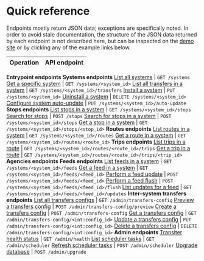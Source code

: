 
# Quick reference

Endpoints mostly return JSON data; exceptions are specifically noted.
In order to avoid stale documentation,
the structure of the JSON data returned by each endpoint
 is not described here, but can be inspected on the
[demo site](https://demo.transiter.io) or
by clicking any of the example links below.


Operation | API endpoint
----------|-------------
**Entrypoint endpoints**
**Systems endpoints**
[List all systems](systems.md#list-all-systems) | `GET /systems`
[Get a specific system](systems.md#get-a-specific-system) | `GET /systems/<system_id>`
[List all transfers in a system](systems.md#list-all-transfers-in-a-system) | `GET /systems/<system_id>/transfers`
[Install a system](systems.md#install-a-system) | `PUT /systems/<system_id>`
[Uninstall a system](systems.md#uninstall-a-system) | `DELETE /systems/<system_id>`
[Configure system auto-update](systems.md#configure-system-auto-update) | `PUT /systems/<system_id>/auto-update`
**Stops endpoints**
[List stops in a system](stops.md#list-stops-in-a-system) | `GET /systems/<system_id>/stops`
[Search for stops](stops.md#search-for-stops) | `POST /stops`
[Search for stops in a system](stops.md#search-for-stops-in-a-system) | `POST /systems/<system_id>/stops`
[Get a stop in a system](stops.md#get-a-stop-in-a-system) | `GET /systems/<system_id>/stops/<stop_id>`
**Routes endpoints**
[List routes in a system](routes.md#list-routes-in-a-system) | `GET /systems/<system_id>/routes`
[Get a route in a system](routes.md#get-a-route-in-a-system) | `GET /systems/<system_id>/routes/<route_id>`
**Trips endpoints**
[List trips in a route](trips.md#list-trips-in-a-route) | `GET /systems/<system_id>/routes/<route_id>/trips`
[Get a trip in a route](trips.md#get-a-trip-in-a-route) | `GET /systems/<system_id>/routes/<route_id>/trips/<trip_id>`
**Agencies endpoints**
**Feeds endpoints**
[List feeds in a system](feeds.md#list-feeds-in-a-system) | `GET /systems/<system_id>/feeds`
[Get a feed in a system](feeds.md#get-a-feed-in-a-system) | `GET /systems/<system_id>/feeds/<feed_id>`
[Perform a feed update](feeds.md#perform-a-feed-update) | `POST /systems/<system_id>/feeds/<feed_id>`
[Perform a feed flush](feeds.md#perform-a-feed-flush) | `POST /systems/<system_id>/feeds/<feed_id>/flush`
[List updates for a feed](feeds.md#list-updates-for-a-feed) | `GET /systems/<system_id>/feeds/<feed_id>/updates`
**Inter-system transfers endpoints**
[List all transfers configs](inter-system-transfers.md#list-all-transfers-configs) | `GET /admin/transfers-config`
[Preview a transfers config](inter-system-transfers.md#preview-a-transfers-config) | `POST /admin/transfers-config/preview`
[Create a transfers config](inter-system-transfers.md#create-a-transfers-config) | `POST /admin/transfers-config`
[Get a transfers config](inter-system-transfers.md#get-a-transfers-config) | `GET /admin/transfers-config/<int:config_id>`
[Update a transfers config](inter-system-transfers.md#update-a-transfers-config) | `PUT /admin/transfers-config/<int:config_id>`
[Delete a transfers config](inter-system-transfers.md#delete-a-transfers-config) | `DELETE /admin/transfers-config/<int:config_id>`
**Admin endpoints**
[Transiter health status](admin.md#transiter-health-status) | `GET /admin/health`
[List scheduler tasks](admin.md#list-scheduler-tasks) | `GET /admin/scheduler`
[Refresh scheduler tasks](admin.md#refresh-scheduler-tasks) | `POST /admin/scheduler`
[Upgrade database](admin.md#upgrade-database) | `POST /admin/upgrade`
